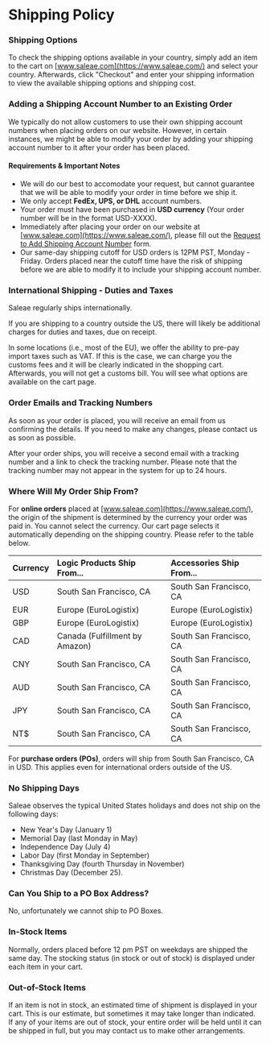 # Shipping Policy

### Shipping Options

To check the shipping options available in your country, simply add an item to the cart on [www.saleae.com](https://www.saleae.com/) and select your country. Afterwards, click "Checkout" and enter your shipping information to view the available shipping options and shipping cost.

### Adding a Shipping Account Number to an Existing Order

We typically do not allow customers to use their own shipping account numbers when placing orders on our website. However, in certain instances, we might be able to modify your order by adding your shipping account number to it after your order has been placed. 

#### Requirements & Important Notes

* We will do our best to accomodate your request, but cannot guarantee that we will be able to modify your order in time before we ship it.
* We only accept **FedEx, UPS, or DHL** account numbers.
* Your order must have been purchased in **USD currency** \(Your order number will be in the format USD-XXXX\).
* Immediately after placing your order on our website at [www.saleae.com](https://www.saleae.com/), please fill out the [Request to Add Shipping Account Number](https://saleae-support.typeform.com/to/J5vmv2gn) form.
* Our same-day shipping cutoff for USD orders is 12PM PST, Monday - Friday. Orders placed near the cutoff time have the risk of shipping before we are able to modify it to include your shipping account number.

### International Shipping - Duties and Taxes

Saleae regularly ships internationally.

If you are shipping to a country outside the US, there will likely be additional charges for duties and taxes, due on receipt. 

In some locations \(i.e., most of the EU\), we offer the ability to pre-pay import taxes such as VAT. If this is the case, we can charge you the customs fees and it will be clearly indicated in the shopping cart. Afterwards, you will not get a customs bill. You will see what options are available on the cart page.

### **Order Emails and Tracking Numbers**

As soon as your order is placed, you will receive an email from us confirming the details. If you need to make any changes, please contact us as soon as possible.

After your order ships, you will receive a second email with a tracking number and a link to check the tracking number. Please note that the tracking number may not appear in the system for up to 24 hours.

### Where Will My Order Ship From?

For **online orders** placed at [www.saleae.com](https://www.saleae.com/), the origin of the shipment is determined by the currency your order was paid in. You cannot select the currency. Our cart page selects it automatically depending on the shipping country. Please refer to the table below.

| Currency | Logic Products Ship From... | Accessories Ship From... |
| :--- | :--- | :--- |
| USD | South San Francisco, CA | South San Francisco, CA |
| EUR | Europe \(EuroLogistix\) | Europe \(EuroLogistix\) |
| GBP | Europe \(EuroLogistix\) | Europe \(EuroLogistix\) |
| CAD | Canada \(Fulfillment by Amazon\) | South San Francisco, CA |
| CNY | South San Francisco, CA | South San Francisco, CA |
| AUD | South San Francisco, CA | South San Francisco, CA |
| JPY | South San Francisco, CA | South San Francisco, CA |
| NT$ | South San Francisco, CA | South San Francisco, CA |

For **purchase orders \(POs\)**, orders will ship from South San Francisco, CA in USD. This applies even for international orders outside of the US.

### **No Shipping Days**

Saleae observes the typical United States holidays and does not ship on the following days:

* New Year's Day \(January 1\)
* Memorial Day \(last Monday in May\)
* Independence Day \(July 4\)
* Labor Day \(first Monday in September\)
* Thanksgiving Day \(fourth Thursday in November\)
* Christmas Day \(December 25\).

### Can You Ship to a PO Box Address?

No, unfortunately we cannot ship to PO Boxes.

### **In-Stock Items**

Normally, orders placed before 12 pm PST on weekdays are shipped the same day. The stocking status \(in stock or out of stock\) is displayed under each item in your cart.

### **Out-of-Stock Items**

If an item is not in stock, an estimated time of shipment is displayed in your cart. This is our estimate, but sometimes it may take longer than indicated. If any of your items are out of stock, your entire order will be held until it can be shipped in full, but you may contact us to make other arrangements.



